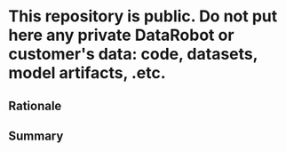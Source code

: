 # This repository is public. Do not put here any private DataRobot or customer's data: code, datasets, model artifacts, .etc.
## Rationale

## Summary
